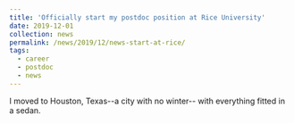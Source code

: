 ```yaml
---
title: 'Officially start my postdoc position at Rice University'
date: 2019-12-01
collection: news
permalink: /news/2019/12/news-start-at-rice/
tags:
  - career
  - postdoc
  - news
---
```


I moved to Houston, Texas--a city with no winter-- with everything fitted in a sedan. 

